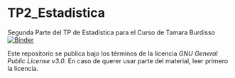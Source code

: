 # TP2_Estadistica
Segunda Parte del TP de Estadística para el Curso de Tamara Burdisso
[![Binder](https://mybinder.org/badge_logo.svg)](https://mybinder.org/v2/gh/esterodr/TP2_Estadistica/master?urlpath=rstudio)

Este repositorio se publica bajo los términos de la licencia *GNU General Public License v3.0*. En caso de querer usar parte del material, leer primero la licencia.
